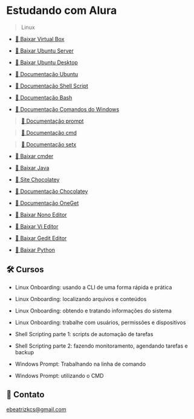 # Estudando com Alura

> Linux

- [🔗 Baixar Virtual Box](https://www.virtualbox.org/wiki/Downloads)

- [🔗 Baixar Ubuntu Server](https://ubuntu.com/download/server)

- [🔗 Baixar Ubuntu Desktop](https://ubuntu.com/download/desktop)

- [🔗 Documentação Ubuntu](https://help.ubuntu.com/)

- [🔗 Documentação Shell Script](https://mange.ifrn.edu.br/shell-script-wikipedia/#:~:text=Shell%20script%20%C3%A9%20o%20nome,necessita%20basicamente%20do%20interpretador%20Shell.)

- [🔗 Documentação Bash](https://www.gnu.org/savannah-checkouts/gnu/bash/manual/bash.html)

- [🔗 Documentação Comandos do Windows](https://learn.microsoft.com/pt-br/windows-server/administration/windows-commands/windows-commands)

> [🔗 Documentação prompt](https://learn.microsoft.com/pt-br/windows-server/administration/windows-commands/prompt)

> [🔗 Documentação cmd](https://learn.microsoft.com/pt-br/windows-server/administration/windows-commands/cmd)

> [🔗 Documentação setx](https://learn.microsoft.com/pt-br/windows-server/administration/windows-commands/setx)

- [🔗 Baixar cmder](https://cmder.app/)

- [🔗 Baixar Java](https://www.oracle.com/java/technologies/downloads/)

- [🔗 Site Chocolatey](https://chocolatey.org/)

- [🔗 Documentação Chocolatey](https://docs.chocolatey.org/en-us/)

- [🔗 Documentação OneGet](https://github.com/OneGet/oneget/wiki/cmdlets)

- [🔗 Baixar Nono Editor](https://www.nano-editor.org/)

- [🔗 Baixar Vi Editor](https://ex-vi.sourceforge.net/)

- [🔗 Baixar Gedit Editor](https://wiki.gnome.org/Apps/Gedit)

- [🔗 Baixar Python](https://www.python.org/downloads/)

## 🛠 Cursos

- Linux Onboarding: usando a CLI de uma forma rápida e prática

- Linux Onboarding: localizando arquivos e conteúdos

- Linux Onboarding: obtendo e tratando informações do sistema

- Linux Onboarding: trabalhe com usuários, permissões e dispositivos

- Shell Scripting parte 1: scripts de automação de tarefas

- Shell Scripting parte 2: fazendo monitoramento, agendando tarefas e backup

- Windows Prompt: Trabalhando na linha de comando

- Windows Prompt: utilizando o CMD

## 💙 Contato

ebeatrizkcs@gmail.com
